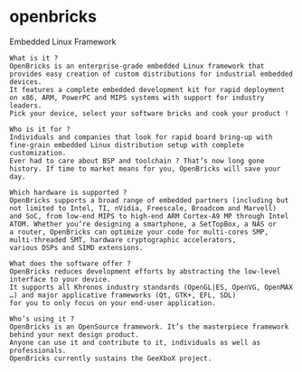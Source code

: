openbricks
==========

Embedded Linux Framework


    What is it ? 
    OpenBricks is an enterprise-grade embedded Linux framework that provides easy creation of custom distributions for industrial embedded devices.
    It features a complete embedded development kit for rapid deployment on x86, ARM, PowerPC and MIPS systems with support for industry leaders.
    Pick your device, select your software bricks and cook your product !

    Who is it for ? 
    Individuals and companies that look for rapid board bring-up with fine-grain embedded Linux distribution setup with complete customization.
    Ever had to care about BSP and toolchain ? That’s now long gone history. If time to market means for you, OpenBricks will save your day.

    Which hardware is supported ? 
    OpenBricks supports a broad range of embedded partners (including but not limited to Intel, TI, nVidia, Freescale, Broadcom and Marvell)
    and SoC, from low-end MIPS to high-end ARM Cortex-A9 MP through Intel ATOM. Whether you’re designing a smartphone, a SetTopBox, a NAS or
    a router, OpenBricks can optimize your code for multi-cores SMP, multi-threaded SMT, hardware cryptographic accelerators, 
    various DSPs and SIMD extensions.

    What does the software offer ? 
    OpenBricks reduces development efforts by abstracting the low-level interface to your device. 
    It supports all Khronos industry standards (OpenGL|ES, OpenVG, OpenMAX …) and major applicative frameworks (Qt, GTK+, EFL, SDL) 
    for you to only focus on your end-user application.

    Who’s using it ? 
    OpenBricks is an OpenSource framework. It’s the masterpiece framework behind your next design product. 
    Anyone can use it and contribute to it, individuals as well as professionals. 
    OpenBricks currently sustains the GeeXboX project.
